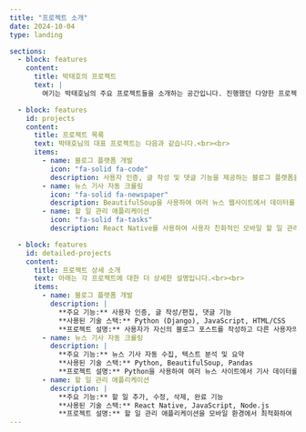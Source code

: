 ```yaml
---
title: "프로젝트 소개"
date: 2024-10-04
type: landing

sections:
  - block: features
    content:
      title: 박태호의 프로젝트
      text: |
        여기는 박태호님의 주요 프로젝트들을 소개하는 공간입니다. 진행했던 다양한 프로젝트들의 목표, 기술 스택, 구현 과정을 간략하게 설명합니다.

  - block: features
    id: projects
    content:
      title: 프로젝트 목록
      text: 박태호님의 대표 프로젝트는 다음과 같습니다.<br><br>
      items:
        - name: 블로그 플랫폼 개발
          icon: "fa-solid fa-code"
          description: 사용자 인증, 글 작성 및 댓글 기능을 제공하는 블로그 플랫폼을 개발했습니다. Django와 JavaScript를 활용해 사용자 경험을 향상시켰습니다.
        - name: 뉴스 기사 자동 크롤링
          icon: "fa-solid fa-newspaper"
          description: BeautifulSoup을 사용하여 여러 뉴스 웹사이트에서 데이터를 자동으로 수집하고, 분석하는 크롤링 시스템을 구축했습니다.
        - name: 할 일 관리 애플리케이션
          icon: "fa-solid fa-tasks"
          description: React Native를 사용하여 사용자 친화적인 모바일 할 일 관리 앱을 개발했습니다. 사용자 인터페이스 최적화와 데이터 관리 기능에 집중했습니다.

  - block: features
    id: detailed-projects
    content:
      title: 프로젝트 상세 소개
      text: 아래는 각 프로젝트에 대한 더 상세한 설명입니다.<br><br>
      items:
        - name: 블로그 플랫폼 개발
          description: |
            **주요 기능:** 사용자 인증, 글 작성/편집, 댓글 기능  
            **사용된 기술 스택:** Python (Django), JavaScript, HTML/CSS  
            **프로젝트 설명:** 사용자가 자신의 블로그 포스트를 작성하고 다른 사용자의 글에 댓글을 남길 수 있는 기능을 제공하는 웹 애플리케이션을 개발했습니다.
        - name: 뉴스 기사 자동 크롤링
          description: |
            **주요 기능:** 뉴스 기사 자동 수집, 텍스트 분석 및 요약  
            **사용된 기술 스택:** Python, BeautifulSoup, Pandas  
            **프로젝트 설명:** Python을 사용하여 여러 뉴스 사이트에서 기사 데이터를 수집하고, 기사의 주요 내용을 요약하는 자동화 시스템을 개발했습니다.
        - name: 할 일 관리 애플리케이션
          description: |
            **주요 기능:** 할 일 추가, 수정, 삭제, 완료 기능  
            **사용된 기술 스택:** React Native, JavaScript, Node.js  
            **프로젝트 설명:** 할 일 관리 애플리케이션을 모바일 환경에서 최적화하여 사용자에게 편리한 할 일 관리 도구를 제공했습니다.
---
```

